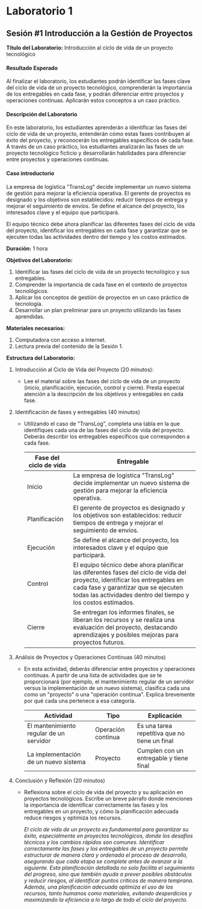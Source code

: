 # Laboratorio 1

## Sesión #1 Introducción a la Gestión de Proyectos

**Título del Laboratorio:** Introducción al ciclo de vida de un proyecto tecnológico

#### Resultado Esperado

Al finalizar el laboratorio, los estudiantes podrán identificar las fases clave del ciclo de vida de un proyecto tecnológico, comprenderán la importancia de los entregables en cada fase, y podrán diferenciar entre proyectos y operaciones continuas. Aplicarán estos conceptos a un caso práctico.

#### Descripción del Laboratorio

En este laboratorio, los estudiantes aprenderán a identificar las fases del ciclo de vida de un proyecto, entenderán cómo estas fases contribuyen al éxito del proyecto, y reconocerán los entregables específicos de cada fase. A través de un caso práctico, los estudiantes analizarán las fases de un proyecto tecnológico ficticio y desarrollarán habilidades para diferenciar entre proyectos y operaciones continuas.

#### Caso introductorio

La empresa de logística "TransLog" decide implementar un nuevo sistema de gestión para mejorar la eficiencia operativa. El gerente de proyectos es designado y los objetivos son establecidos: reducir tiempos de entrega y mejorar el seguimiento de envíos. Se define el alcance del proyecto, los interesados clave y el equipo que participará.

El equipo técnico debe ahora planificar las diferentes fases del ciclo de vida del proyecto, identificar los entregables en cada fase y garantizar que se ejecuten todas las actividades dentro del tiempo y los costos estimados.

**Duración:** 1 hora

**Objetivos del Laboratorio:**

1. Identificar las fases del ciclo de vida de un proyecto tecnológico y sus entregables.
2. Comprender la importancia de cada fase en el contexto de proyectos tecnológicos.
3. Aplicar los conceptos de gestión de proyectos en un caso práctico de tecnología.
4. Desarrollar un plan preliminar para un proyecto utilizando las fases aprendidas.

**Materiales necesarios:**

1. Computadora con acceso a internet.
2. Lectura previa del contenido de la Sesión 1.

**Estructura del Laboratorio:**

1. Introducción al Ciclo de Vida del Proyecto (20 minutos):
    - Lee el material sobre las fases del ciclo de vida de un proyecto (inicio, planificación, ejecución, control y cierre). Presta especial atención a la descripción de los objetivos y entregables en cada fase.

2. Identificación de fases y entregables (40 minutos)
    - Utilizando el caso de "TransLog", completa una tabla en la que identifiques cada una de las fases del ciclo de vida del proyecto. Deberás describir los entregables específicos que corresponden a cada fase.

        |Fase del ciclo de vida|    Entregable        |
        |----------------------|----------------------|
        |    Inicio            |    La empresa de logística "TransLog" decide implementar un nuevo sistema de gestión para mejorar la eficiencia operativa.|
        |    Planificación     |    El gerente de proyectos es designado y los objetivos son establecidos: reducir tiempos de entrega y mejorar el seguimiento de envíos.|
        |    Ejecución         |    Se define el alcance del proyecto, los interesados clave y el equipo que participará.|
        |    Control           |    El equipo técnico debe ahora planificar las diferentes fases del ciclo de vida del proyecto, identificar los entregables en cada fase y garantizar que se ejecuten todas las actividades dentro del tiempo y los costos estimados.|
        |    Cierre            |    Se entregan los informes finales, se liberan los recursos y se realiza una evaluación del proyecto, destacando aprendizajes y posibles mejoras para proyectos futuros.|

3. Análisis de Proyectos y Operaciones Continuas (40 minutos)
    - En esta actividad, deberás diferenciar entre proyectos y operaciones continuas. A partir de una lista de actividades que se te proporcionará (por ejemplo, el mantenimiento regular de un servidor versus la implementación de un nuevo sistema), clasifica cada una como un "proyecto" o una "operación continua". Explica brevemente por qué cada una pertenece a esa categoría.

        |    Actividad                                  |    Tipo                  |    Explicación                                      |
        |-----------------------------------------------|--------------------------|-----------------------------------------------------|
        |    El mantenimiento regular de un servidor    |    Operación continua    |    Es una tarea repetitiva que no tiene un final    |
        |    La implementación de un nuevo sistema      |    Proyecto              |    Cumplen con un entregable y tiene final          |

4. Conclusión y Reflexión (20 minutos)
    - Reflexiona sobre el ciclo de vida del proyecto y su aplicación en proyectos tecnológicos. Escribe un breve párrafo donde menciones la importancia de identificar correctamente las fases y los entregables en un proyecto, y cómo la planificación adecuada reduce riesgos y optimiza los recursos.
  
      *El ciclo de vida de un proyecto es fundamental para garantizar su éxito, especialmente en proyectos tecnológicos, donde los desafíos técnicos y los cambios rápidos son comunes. Identificar correctamente las fases y los entregables de un proyecto permite estructurar de manera clara y ordenada el proceso de desarrollo, asegurando que cada etapa se complete antes de avanzar a la siguiente. Esta planificación detallada no solo facilita el seguimiento del progreso, sino que también ayuda a prever posibles obstáculos y reducir riesgos, al identificar puntos críticos de manera temprana. Además, una planificación adecuada optimiza el uso de los recursos, tanto humanos como materiales, evitando desperdicios y maximizando la eficiencia a lo largo de todo el ciclo del proyecto.*
